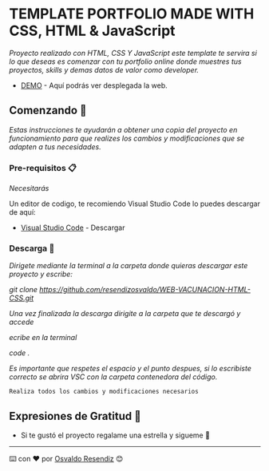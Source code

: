 
# TEMPLATE PORTFOLIO MADE WITH CSS, HTML & JavaScript

_Proyecto realizado con HTML, CSS Y JavaScript este template te servira si lo que deseas es comenzar con tu portfolio online donde muestres tus proyectos, skills y demas datos de valor como developer._
* [DEMO](https://about.osvaldoresendizdev.tk) - Aquí podrás ver desplegada la web.
## Comenzando 🚀

_Estas instrucciones te ayudarán a obtener una copia del proyecto en funcionamiento para que realizes los cambios y modificaciones que se adapten a tus necesidades._

### Pre-requisitos 📋

_Necesitarás_

Un editor de codigo, te recomiendo Visual Studio Code lo puedes descargar de aquí: 
* [Visual Studio Code](https://code.visualstudio.com/download) - Descargar

### Descarga 🔧

_Dirigete mediante la terminal a la carpeta donde quieras descargar este proyecto y escribe:_

_git clone https://github.com/resendizosvaldo/WEB-VACUNACION-HTML-CSS.git_

_Una vez finalizada la descarga dirigite a la carpeta que te descargó y accede_

_ecribe en la terminal_

_code ._

_Es importante que respetes el espacio y el punto despues, si lo escribiste correcto se abrira VSC con  la carpeta contenedora del código._

```
Realiza todos los cambios y modificaciones necesarios
```



## Expresiones de Gratitud 🎁

* Si te gustó el proyecto regalame una estrella y sigueme 📢




---
⌨️ con ❤️ por [Osvaldo Resendiz](https://github.com/resendizosvaldo) 😊